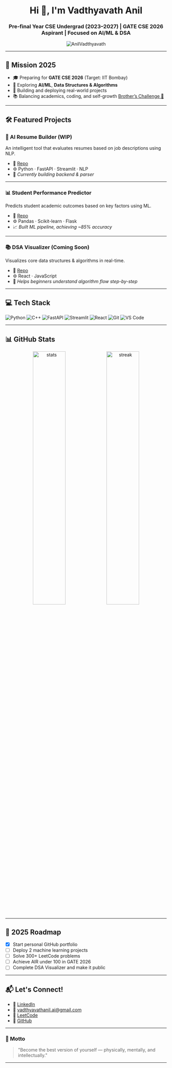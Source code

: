 <h1 align="center">Hi 👋, I'm Vadthyavath Anil</h1>
<h3 align="center">Pre-final Year CSE Undergrad (2023–2027) | GATE CSE 2026 Aspirant | Focused on AI/ML & DSA</h3>

<p align="center">
  <img src="https://komarev.com/ghpvc/?username=AnilVadthyavath&label=Profile%20views&color=0e75b6&style=flat" alt="AnilVadthyavath" />
</p>


---

## 🎯 Mission 2025

- 🎓 Preparing for **GATE CSE 2026** (Target: IIT Bombay)
- 🔬 Exploring **AI/ML**, **Data Structures & Algorithms**
- 🚀 Building and deploying real-world projects
- 📚 Balancing academics, coding, and self-growth [Brother’s Challenge 💪](https://www.linkedin.com/in/vadthyavathanil)

---

## 🛠 Featured Projects

### 📄 AI Resume Builder (WIP)
An intelligent tool that evaluates resumes based on job descriptions using NLP.
- 🔗 [Repo](https://github.com/AnilVadthyavath/ai-resume-builder)
- ⚙️ Python · FastAPI · Streamlit · NLP  
- 🚧 *Currently building backend & parser*

---

### 📊 Student Performance Predictor
Predicts student academic outcomes based on key factors using ML.
- 🔗 [Repo](https://github.com/AnilVadthyavath/student-performance-predictor)
- ⚙️ Pandas · Scikit-learn · Flask
- 📈 *Built ML pipeline, achieving ~85% accuracy*

---

### 📚 DSA Visualizer (Coming Soon)
Visualizes core data structures & algorithms in real-time.
- 🔗 [Repo](https://github.com/AnilVadthyavath/dsa-visualizer)
- ⚙️ React · JavaScript
- 🧠 *Helps beginners understand algorithm flow step-by-step*

---

## 💻 Tech Stack

![Python](https://img.shields.io/badge/Python-3776AB?logo=python&logoColor=white&style=flat-square)
![C++](https://img.shields.io/badge/C++-00599C?logo=c%2B%2B&logoColor=white&style=flat-square)
![FastAPI](https://img.shields.io/badge/FastAPI-009688?logo=fastapi&logoColor=white&style=flat-square)
![Streamlit](https://img.shields.io/badge/Streamlit-FF4B4B?logo=streamlit&logoColor=white&style=flat-square)
![React](https://img.shields.io/badge/React-20232A?logo=react&logoColor=61DAFB&style=flat-square)
![Git](https://img.shields.io/badge/Git-F05032?logo=git&logoColor=white&style=flat-square)
![VS Code](https://img.shields.io/badge/VS%20Code-007ACC?logo=visualstudiocode&logoColor=white&style=flat-square)

---

## 📊 GitHub Stats

<p align="center">
  <img src="https://github-readme-stats.vercel.app/api?username=AnilVadthyavath&show_icons=true&theme=radical" alt="stats" width="45%" />
  <img src="https://streak-stats.demolab.com/?user=AnilVadthyavath&theme=radical" alt="streak" width="45%" />
</p>


---

## 🧭 2025 Roadmap

- [x] Start personal GitHub portfolio
- [ ] Deploy 2 machine learning projects
- [ ] Solve 300+ LeetCode problems
- [ ] Achieve AIR under 100 in GATE 2026
- [ ] Complete DSA Visualizer and make it public

---

## 📬 Let's Connect!

- 🔗 [LinkedIn](https://www.linkedin.com/in/vadthyavathanil)
- 📧 vadthyavathanil.ai@gmail.com
- 🐍 [LeetCode](https://leetcode.com/vadthyavath-anil)
- 🧠 [GitHub](https://github.com/AnilVadthyavath)

---

### 🧠 Motto

> "Become the best version of yourself — physically, mentally, and intellectually."

---

